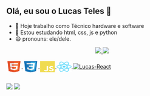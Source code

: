 ## Olá, eu sou o Lucas Teles 👋

- 🔭 Hoje trabalho como Técnico hardware e software
- 🌱 Estou estudando html, css, js e python
- 😄 pronouns: ele/dele.

<div align="center">
  <a href="https://github.com/Lucas-Teles">
  <img height="180em" src="https://github-readme-stats.vercel.app/api?username=Lucas-Teles&show_icons=true&theme=dark&include_all_commits=true&count_private=true"/>
  <img height="180em" src="https://github-readme-stats.vercel.app/api/top-langs/?username=Lucas-Teles&layout=compact&langs_count=7&theme=dark"/>
</div>
  
<div style="display: inline_block"><br>
  <img align="center" alt="Lucas-HTML" height="30" width="40" src="https://raw.githubusercontent.com/devicons/devicon/master/icons/html5/html5-original.svg">
  <img align="center" alt="Lucas-CSS" height="30" width="40" src="https://raw.githubusercontent.com/devicons/devicon/master/icons/css3/css3-original.svg">
  <img align="center" alt="Lucas-Js" height="30" width="40" src="https://raw.githubusercontent.com/devicons/devicon/master/icons/javascript/javascript-plain.svg">
  <img align="center" alt="Lucas-React" height="30" width="40" src="https://raw.githubusercontent.com/devicons/devicon/master/icons/react/react-original.svg">
  <img align="center" alt="Lucas-React" height="30" width="40" src="https://github.com/Lucas-Teles/Lucas-Teles/assets/102314163/ba08a05c-ff3e-4807-b42d-09f767b652ef">
</div>
  
  ##
  
<div>
    <a href = "mailto:lucasouzateles@gmail.com"><img src="https://img.shields.io/badge/-Gmail-%23333?style=for-the-badge&logo=gmail&logoColor=white" target="_blank"></a>
     <a href="https://www.linkedin.com/in/lucas-teles-tech/" target="_blank"><img src="https://img.shields.io/badge/-LinkedIn-%230077B5?style=for-the-badge&logo=linkedin&logoColor=white" target="_blank"></a> 
</div>    
